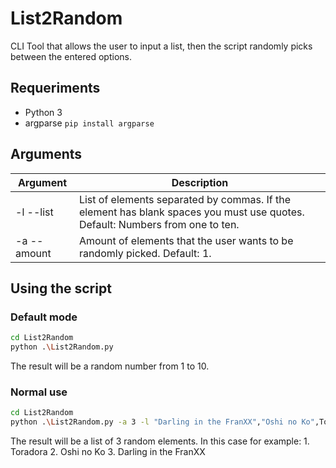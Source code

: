 # List2Random
CLI Tool that allows the user to input a list, then the script randomly picks between the entered options.
## Requeriments

- Python 3
- argparse ```pip install argparse ```


## Arguments
| Argument | Description |
| ------ | ------ |
| -l --list | List of elements separated by commas. If the element has blank spaces you must use quotes. Default: Numbers from one to ten. |
| -a --amount | Amount of elements that the user wants to be randomly picked. Default: 1. |


## Using the script

### Default mode
```sh
cd List2Random
python .\List2Random.py 
```
The result will be a random number from 1 to 10.
### Normal use
```sh
cd List2Random
python .\List2Random.py -a 3 -l "Darling in the FranXX","Oshi no Ko",Toradora,Dororo,"Psycho Pass"
```
The result will be a list of 3 random elements. In this case for example: 1. Toradora 2. Oshi no Ko 3. Darling in the FranXX
